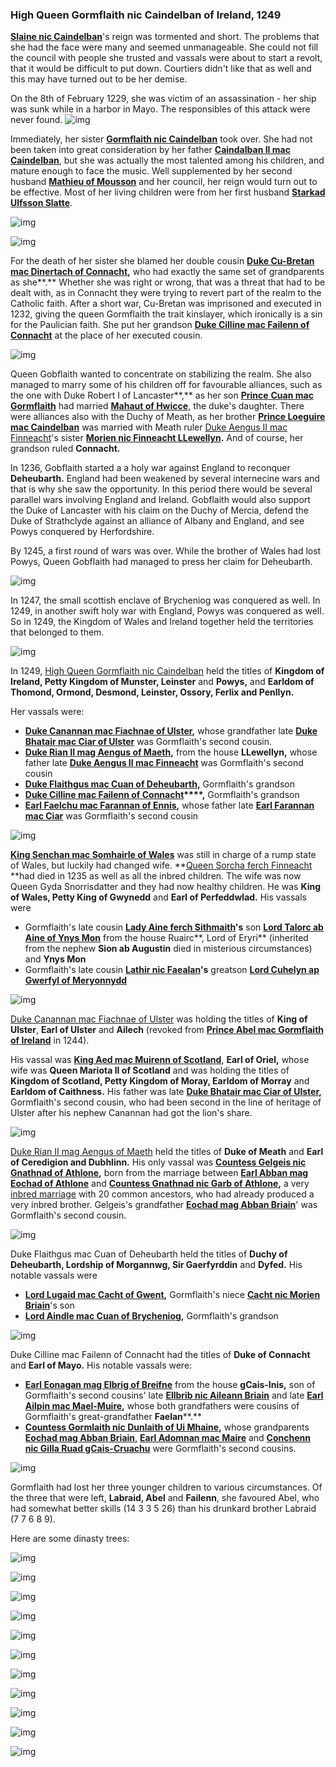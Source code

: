 ### High Queen Gormflaith nic Caindelban of Ireland, 1249

**[Slaine nic Caindelban](../p/slaine_nic_caindelban_1212.md)**'s reign was tormented and short. The problems that she had the face were many and seemed unmanageable. She could not fill the council with people she trusted and vassals were about to start a revolt, that it would be difficult to put down. Courtiers didn't like that as well and this may have turned out to be her demise.

On the 8th of February 1229, she was victim of an assassination - her ship was sunk while in a harbor in Mayo. The responsibles of this attack were never found. 
![img](14-Queen-Gobflaith-1249/death1.JPG)

Immediately, her sister **[Gormflaith nic Caindelban](../p/gormflaith_nic_caindelban_1171.md)** took over. She had not been taken into great consideration by her father **[Caindalban II mac Caindelban](../p/caindalban_ii_mac_caindalban.md)**, but she was actually the most talented among his children, and mature enough to face the music. Well supplemented by her second husband **[Mathieu of Mousson](../p/mathieu_de_mousson_1187.md)** and her council, her reign would turn out to be effective. Most of her living children were from her first husband **[Starkad Ulfsson Slatte](https://drive.google.com/file/d/1DsbVa-JVK9LYJqgrEicDKsQeDu8MQPzQ/view?usp=sharing)**.

![img](14-Queen-Gobflaith-1249/queen1.jpg)

![img](14-Queen-Gobflaith-1249/king1.jpg)

For the death of her sister she blamed her double cousin **[Duke Cu-Bretan mac Dinertach of Connacht](https://drive.google.com/file/d/16dYCy79O53YhATRlpSwiJ46SWGg_rcR1/view?usp=sharing),** who had exactly the same set of grandparents as she**.** Whether she was right or wrong, that was a threat that had to be dealt with, as in Connacht they were trying to revert part of the realm to the Catholic faith. After a short war, Cu-Bretan was imprisoned and executed in 1232, giving the queen Gormflaith the trait kinslayer, which ironically is a sin for the Paulician faith. She put her grandson **[Duke Cilline mac Failenn of Connacht](https://drive.google.com/file/d/1g5tDw_xM4b0xl65cfhkVyf94aeFAc2NO/view?usp=sharing)** at the place of her executed cousin.

![img](14-Queen-Gobflaith-1249/map2.jpg)

Queen Gobflaith wanted to concentrate on stabilizing the realm. She also managed to marry some of his children off for favourable alliances, such as the one with Duke Robert I of Lancaster**,** as her son [**Prince** ](https://drive.google.com/file/d/1jGaCtZ2hynlKxUSV4fwaz96R5to8Kos4/view?usp=sharing)**[Cuan mac Gormflaith](https://drive.google.com/file/d/1jGaCtZ2hynlKxUSV4fwaz96R5to8Kos4/view?usp=sharing)** had married [**Mahaut of Hwicce**,](https://drive.google.com/file/d/1o8tEfDe4Z_ZXgWfriwh7yzWoMeIxUIpI/view?usp=sharing) the duke's daughter. There were alliances also with the Duchy of Meath, as her brother **[Prince Loeguire mac Caindelban](https://drive.google.com/file/d/1Tyi_75sY1YGSpGD1YsbHH4UHeREen9fM/view?usp=sharing)** was married with Meath ruler [Duke Aengus II mac Finneacht](https://drive.google.com/file/d/1e9q6aAzQXoN7qmvKX9evkZBHlz7_lBXk/view?usp=sharing)'s sister **[Morien nic Finneacht LLewellyn](https://drive.google.com/file/d/1fnXu0l6N7OXeLDeMLXrsLvty6xbhFD3b/view?usp=sharing).** And of course, her grandson ruled **Connacht.**

In 1236, Gobflaith started a a holy war against England to reconquer **Deheubarth.** England had been weakened by several internecine wars and that is why she saw the opportunity. In this period there would be several parallel wars involving England and Ireland. Gobflaith would also support the Duke of Lancaster with his claim on the Duchy of Mercia, defend the Duke of Strathclyde against an alliance of Albany and England, and see Powys conquered by Herfordshire.

By 1245, a first round of wars was over. While the brother of Wales had lost Powys, Queen Gobflaith had managed to press her claim for Deheubarth.

![img](14-Queen-Gobflaith-1249/map3.jpg)

In 1247, the small scottish enclave of Brycheniog was conquered as well. In 1249, in another swift holy war with England, Powys was conquered as well. So in 1249, the Kingdom of Wales and Ireland together held the territories that belonged to them.

![img](14-Queen-Gobflaith-1249/map4.jpg)

In 1249, [High Queen Gormflaith nic Caindelban](https://drive.google.com/file/d/172I0JI7bIzSrP2d-pUrWyVCq7TOrnJz6/view?usp=sharing) held the titles of **Kingdom of Ireland, Petty Kingdom of Munster, Leinster** and **Powys,** and **Earldom of Thomond, Ormond, Desmond, Leinster, Ossory, Ferlix and Penllyn.**

Her vassals were:

- **[Duke Canannan mac Fiachnae of Ulster](https://drive.google.com/file/d/1PBZlinhuTIIuisZh22OnUrwDg3EXzRvW/view?usp=sharing),** whose grandfather late **[Duke Bhatair mac Ciar of Ulster](https://drive.google.com/file/d/1JOssOALdJIfD3mPeSR7UOeMhVcYiOOK3/view?usp=sharing)** was Gormflaith's second cousin.
- **[Duke Rian II mag Aengus of Maeth](https://drive.google.com/file/d/11fiACKciVJ824ZO12O1KgGmItI0Pl1pJ/view?usp=sharing),** from the house **LLewellyn,** whose father late **[Duke Aengus II mac Finneacht](https://drive.google.com/file/d/1e9q6aAzQXoN7qmvKX9evkZBHlz7_lBXk/view?usp=sharing)** was Gormflaith's second cousin 
- **[Duke Flaithgus mac Cuan of Deheubarth](https://drive.google.com/file/d/1XybeSFM9xtahYVPH2qQvn0844huGBJMM/view?usp=sharing),** Gormflaith's grandson
- **[Duke Cilline mac Failenn of Connacht](https://drive.google.com/file/d/1g5tDw_xM4b0xl65cfhkVyf94aeFAc2NO/view?usp=sharing)****,** Gormflaith's grandson
- **[Earl Faelchu mac Farannan of Ennis](https://drive.google.com/file/d/1Po69nnAOD1_DTDa5bT1NHSm45CU-8q4U/view?usp=sharing),** whose father late **[Earl Farannan mac Ciar](https://drive.google.com/file/d/1IURSTxAaf9BqWZlS_E0P1_qY-1Ml7rGZ/view?usp=sharing)** was Gormflaith's second cousin 

![img](14-Queen-Gobflaith-1249/map5.jpg)

**[King Senchan mac Somhairle of Wales](https://drive.google.com/file/d/15My05tZc73OZLLKh9KFUnZSJh82XZLs3/view?usp=sharing)** was still in charge of a rump state of Wales, but luckily had changed wife. **[Queen Sorcha ferch Finneacht ](https://drive.google.com/file/d/1Ya5zAit9OGE6RLTIpd93zQakCx4Z1yv5/view?usp=sharing)**had died in 1235 as well as all the inbred children. The wife was now Queen Gyda Snorrisdatter and they had now healthy children. He was **King of Wales, Petty King of Gwynedd** and **Earl of Perfeddwlad.** His vassals were
- Gormflaith's late cousin **[Lady Aine ferch Sithmaith](https://drive.google.com/file/d/1VZfz32SithW8yaBqGGOFo5BLrJVjyBlt/view?usp=sharing)'s** son **[Lord Talorc ab Aine of Ynys Mon](https://drive.google.com/file/d/1rWbokSmwEQuLaouEFVbPWa9SpNu90VI6/view?usp=sharing)** from the house Ruairc**, Lord of Eryri** (inherited from the nephew **Sion ab Augustin** died in misterious circumstances) and **Ynys Mon**
- Gormflaith's late cousin **[Lathir nic Faealan](https://drive.google.com/file/d/1GaMrW-GKOsKKgyEL5X9HEHMS2e3S2_I-/view?usp=sharing)'s** greatson **[Lord Cuhelyn ap Gwerfyl of Meryonnydd](https://drive.google.com/file/d/1J_E3Qq0CtVtDbzPq0yfrHZFg86q8W7Dj/view?usp=sharing)**

![img](14-Queen-Gobflaith-1249/map6.jpg)

[Duke Canannan mac Fiachnae of Ulster](https://drive.google.com/file/d/1PBZlinhuTIIuisZh22OnUrwDg3EXzRvW/view?usp=sharing) was holding the titles of **King of Ulster**, **Earl of Ulster** and **Ailech** (revoked from **[Prince Abel mac Gormflaith of Ireland](https://drive.google.com/file/d/1HuynI7sPLFhrs8ZeZbsKIiBPj7cplQgv/view?usp=sharing)** in 1244). 

His vassal was **[King Aed mac Muirenn of Scotland](https://drive.google.com/file/d/15ocOLNT53j3mLXVlVf9diYDdLTe4bRWf/view?usp=sharing)**, **Earl of Oriel,** whose wife was **Queen Mariota II of Scotland** and was holding the titles of **Kingdom of Scotland, Petty Kingdom of Moray, Earldom of Morray** and **Earldom of Caithness.** His father was late **[Duke Bhatair mac Ciar of Ulster](https://drive.google.com/file/d/1JOssOALdJIfD3mPeSR7UOeMhVcYiOOK3/view?usp=sharing),** Gormflaith's second cousin, who had been second in the line of heritage of Ulster after his nephew Canannan had got the lion's share.

![img](14-Queen-Gobflaith-1249/map8.jpg)

[Duke Rian II mag Aengus of Maeth](https://drive.google.com/file/d/11fiACKciVJ824ZO12O1KgGmItI0Pl1pJ/view?usp=sharing) held the titles of **Duke of Meath** and **Earl of Ceredigion and Dubhlinn.** His only vassal was **[Countess Gelgeis nic Gnathnad of Athlone](https://drive.google.com/file/d/136RhCgdi5VC4iOUdL079GIUgP8yV_QhQ/view?usp=sharing),** born from the marriage between **[Earl Abban mag Eochad of Athlone](https://drive.google.com/file/d/1pTKoA4mNhZm7Oze4MzV688hotECAkx4r/view?usp=sharing)** and **[Countess Gnathnad nic Garb of Athlone](https://drive.google.com/file/d/1Iiq8WQdQX8CopJOxd1GK9Rh7AkOX4thq/view?usp=sharing),** a very [inbred marriage](https://drive.google.com/file/d/1Z-jA0pGaKnSorsTJ71tgqQCbmS4y_xhz/view?usp=sharing) with 20 common ancestors, who had already produced a very inbred brother. Gelgeis's grandfather **[Eochad mag Abban Briain](https://drive.google.com/file/d/1FEShTuR67K1dMky61gZfbfG1_suG-7Ez/view?usp=sharing)**' was Gormflaith's second cousin.

![img](14-Queen-Gobflaith-1249/map9.jpg)

Duke Flaithgus mac Cuan of Deheubarth held the titles of **Duchy of Deheubarth, Lordship of Morgannwg, Sir Gaerfyrddin** and **Dyfed.** His notable vassals were 

- **[Lord Lugaid mac Cacht of Gwent](https://drive.google.com/file/d/1rCPfBFcF-bWmLuYzzIlSwupRfO7L0h6g/view?usp=sharing),** Gormflaith's niece [**Cacht nic Morien Briain**](https://drive.google.com/file/d/11cKgrocuVhdtmQebpxwOg5HFeb6avLVA/view?usp=sharing)'s son
- **[Lord Aindle mac Cuan of Brycheniog](https://drive.google.com/file/d/1ZL4eoseuVqbbHfo9-9W7UoHR8axBzy1d/view?usp=sharing),** Gormflaith's grandson

![img](14-Queen-Gobflaith-1249/map10.jpg)

Duke Cilline mac Failenn of Connacht had the titles of **Duke of Connacht** and **Earl of Mayo.** His notable vassals were:

-  **[Earl Eonagan mag Elbrig of Breifne](https://drive.google.com/file/d/1E-W1hJhI_BnEa2xh40uUQAfxpDDVBzY0/view?usp=sharing)** from the house **gCais-Inis,** son of Gormflaith's second cousins' late **[Ellbrib nic Aileann Briain](https://drive.google.com/file/d/1Z7HcJg5O9_npQcoZcs1Krpu6HA7K4Wx8/view?usp=sharing)** and late **[Earl Ailpin mac Mael-Muire](https://drive.google.com/file/d/1gBZ3IudhuzW7pUluXllOsZZxbtFFXOej/view?usp=sharing),** whose both grandfathers were cousins of Gormflaith's great-grandfather **Faelan****.** 
- **[Countess Gormlaith nic Dunlaith of Ui Mhaine](https://drive.google.com/file/d/19rY1aoNXglCF6li2asNSuElQL7JBasDo/view?usp=sharing),** whose grandparents [**Eochad mag Abban Briain**,](https://drive.google.com/file/d/1FEShTuR67K1dMky61gZfbfG1_suG-7Ez/view?usp=sharing) [**Earl Adomnan mac Maire**](https://drive.google.com/file/d/1mleQ0G7lTwzQ68IrBZc6ObucYDfS0Sax/view?usp=sharing) and [**Conchenn nic Gilla Ruad gCais-Cruachu**](https://drive.google.com/file/d/1DxfyUsdvH8ka7hHn-tjUd5ynYBS8GMKo/view?usp=sharing) were Gormflaith's second cousins.

![img](14-Queen-Gobflaith-1249/map11.jpg)

Gormflaith had lost her three younger children to various circumstances. Of the three that were left, **Labraid, Abel** and **Failenn**, she favoured Abel, who had somewhat better skills (14 3 3 5 26) than his drunkard brother Labraid (7 7 6 8 9).

Here are some dinasty trees:

![img](14-Queen-Gobflaith-1249/20210429003747_1.jpg)

![img](14-Queen-Gobflaith-1249/20210429003734_1.jpg)

![img](14-Queen-Gobflaith-1249/20210429003652_1.jpg)

![img](14-Queen-Gobflaith-1249/20210429003612_1.jpg)

![img](14-Queen-Gobflaith-1249/20210429004039_1.jpg)

![img](14-Queen-Gobflaith-1249/20210429004331_1.jpg)

![img](14-Queen-Gobflaith-1249/20210429004421_1.jpg)

![img](14-Queen-Gobflaith-1249/20210429004457_1.jpg)

![img](14-Queen-Gobflaith-1249/20210429004522_1.jpg)

![img](14-Queen-Gobflaith-1249/20210429004723_1.jpg)

![img](14-Queen-Gobflaith-1249/20210429004734_1.jpg)